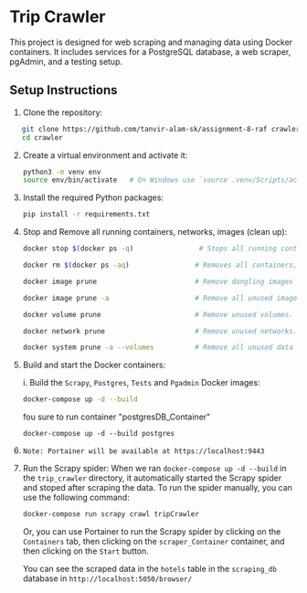 # Trip Crawler

This project is designed for web scraping and managing data using Docker containers. It includes services for a PostgreSQL database, a web scraper, pgAdmin, and a testing setup.

## Setup Instructions

1. Clone the repository:

```bash
   git clone https://github.com/tanvir-alam-sk/assignment-8-raf crawler
   cd crawler
```

2. Create a virtual environment and activate it:

   ```bash
   python3 -m venv env
   source env/bin/activate   # On Windows use `source .venv/Scripts/activate`
   ```
3. Install the required Python packages:

   ```bash
   pip install -r requirements.txt
   ```
4. Stop and Remove all running containers, networks, images (clean up):

   ```bash
   docker stop $(docker ps -q)                # Stops all running containers by their IDs.

   docker rm $(docker ps -aq)                # Removes all containers, whether stopped or exited.

   docker image prune                        # Remove dangling images (unused layers). Removes image layers not associated with any container.

   docker image prune -a                     # Remove all unused images (dangling and unreferenced). Deletes all unused images, including dangling and unreferenced ones.

   docker volume prune                       # Remove unused volumes. Cleans up volumes not connected to any container.

   docker network prune                      # Remove unused networks. Removes all networks not currently used by containers.

   docker system prune -a --volumes          # Remove all unused data (containers, networks, images, and volumes). Cleans up all unused containers, images, networks, and volumes.
   ```
7. Build and start the Docker containers:

   i. Build the `Scrapy`, `Postgres`, `Tests` and `Pgadmin` Docker images:

   ```bash
   docker-compose up -d --build
   ```
   fou sure to run container "postgresDB_Container"

   ```
   docker-compose up -d --build postgres
   ```
8. `Note: Portainer will be available at https://localhost:9443`
9. Run the Scrapy spider: When we ran `docker-compose up -d --build` in the `trip_crawler` directory, it automatically started the Scrapy spider and stoped after scraping the data. To run the spider manually, you can use the following command:

   ```bash
   docker-compose run scrapy crawl tripCrawler
   ```
   Or, you can use Portainer to run the Scrapy spider by clicking on the `Containers` tab, then clicking on the `scraper_Container` container, and then clicking on the `Start` button.

   You can see the scraped data in the `hotels` table in the `scraping_db` database in `http://localhost:5050/browser/`
